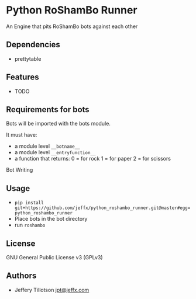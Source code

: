 Python RoShamBo Runner
===============================

An Engine that pits RoShamBo bots against each other

Dependencies
------------

 * prettytable

Features
--------

 * TODO

Requirements for bots
---------------------
Bots will be imported with the bots module.

It must have:

* a module level `__botname__`
* a module level `__entryfunction__`
* a function that returns:
  0 = for rock
  1 = for paper
  2 = for scissors

Bot Writing

Usage
-----

 * `pip install git+https://github.com/jeffx/python_roshambo_runner.git@master#egg=python_roshambo_runner`
 * Place bots in the bot directory
 * run `roshambo`


License
-------

GNU General Public License v3 (GPLv3)

Authors
-------

 - Jeffery Tillotson <jpt@jeffx.com>
